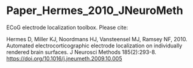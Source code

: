 # Paper_Hermes_2010_JNeuroMeth
ECoG electrode localization toolbox. Please cite:

Hermes D, Miller KJ, Noordmans HJ, Vansteensel MJ, Ramsey NF, 2010. Automated electrocorticographic electrode localization on individually rendered brain surfaces. J Neurosci Methods 185(2):293-8. https://doi.org/10.1016/j.jneumeth.2009.10.005
